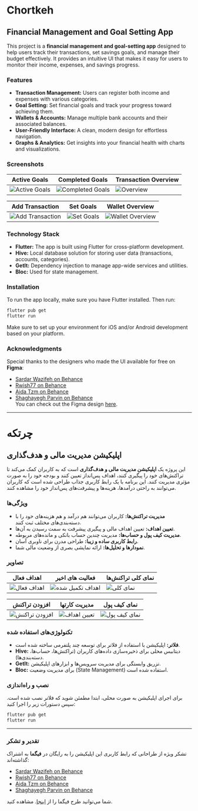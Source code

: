 # Chortkeh
## Financial Management and Goal Setting App

This project is a **financial management and goal-setting app** designed to help users track their transactions, set savings goals, and manage their budget effectively. It provides an intuitive UI that makes it easy for users to monitor their income, expenses, and savings progress.

### Features
- **Transaction Management:** Users can register both income and expenses with various categories.
- **Goal Setting:** Set financial goals and track your progress toward achieving them.
- **Wallets & Accounts:** Manage multiple bank accounts and their associated balances.
- **User-Friendly Interface:** A clean, modern design for effortless navigation.
- **Graphs & Analytics:** Get insights into your financial health with charts and visualizations.

### Screenshots
| Active Goals   | Completed Goals | Transaction Overview |
| -------------- | --------------- | -------------------- |
| ![Active Goals](https://s8.uupload.ir/files/tg_image_2573030916_98oa.png) | ![Completed Goals](https://s8.uupload.ir/files/tg_image_3875736583_nuv3.png) | ![Overview](https://s8.uupload.ir/files/tg_image_1948235253_q3k.png) |

| Add Transaction  | Set Goals   | Wallet Overview |
| ---------------- | ----------- | --------------- |
| ![Add Transaction](https://s8.uupload.ir/files/tg_image_2077349096_zttj.png) | ![Set Goals](https://s8.uupload.ir/files/tg_image_1852196241_gtxg.png) | ![Wallet Overview](https://s8.uupload.ir/files/tg_image_427684579_5tx5.png) |

### Technology Stack
- **Flutter:** The app is built using Flutter for cross-platform development.
- **Hive:** Local database solution for storing user data (transactions, accounts, categories).
- **GetIt:** Dependency injection to manage app-wide services and utilities.
- **Bloc:** Used for state management.

### Installation
To run the app locally, make sure you have Flutter installed. Then run:

```bash
flutter pub get
flutter run
```

Make sure to set up your environment for iOS and/or Android development based on your platform.

### Acknowledgments
Special thanks to the designers who made the UI available for free on **Figma**:  
- [Sardar Wazifeh on Behance](https://www.behance.net/sardarwazifeh)  
- [Rwish77 on Behance](https://www.behance.net/rwish77)  
- [Aida Tzm on Behance](https://www.behance.net/aida_tzm)  
- [Shaghayegh Parvin on Behance](https://www.behance.net/shaghayparvin)  
You can check out the Figma design [here](https://www.figma.com/community/file/1302329553215779904/chortkeh-personal-financial-management-application).

---

# چرتکه
## اپلیکیشن مدیریت مالی و هدف‌گذاری

این پروژه یک **اپلیکیشن مدیریت مالی و هدف‌گذاری** است که به کاربران کمک می‌کند تا تراکنش‌های خود را پیگیری کنند، اهداف پس‌انداز تعیین کنند و بودجه خود را به صورت مؤثری مدیریت کنند. این برنامه با یک رابط کاربری جذاب طراحی شده است که کاربران می‌توانند به راحتی درآمدها، هزینه‌ها و پیشرفت‌های پس‌انداز خود را مشاهده کنند.

### ویژگی‌ها
- **مدیریت تراکنش‌ها:** کاربران می‌توانند هم درآمد و هم هزینه‌های خود را با دسته‌بندی‌های مختلف ثبت کنند.
- **تعیین اهداف:** تعیین اهداف مالی و پیگیری پیشرفت به سمت رسیدن به آن‌ها.
- **مدیریت کیف پول و حساب‌ها:** مدیریت چندین حساب بانکی و مانده‌های مربوطه.
- **رابط کاربری ساده و زیبا:** طراحی مدرن برای ناوبری آسان.
- **نمودارها و تحلیل‌ها:** ارائه نمایشی بصری از وضعیت مالی شما.

### تصاویر
| اهداف فعال    | فعالیت های اخیر  | نمای کلی تراکنش‌ها |
| ------------- | --------------- | ----------------- |
| ![اهداف فعال](https://s8.uupload.ir/files/tg_image_2573030916_98oa.png) | ![اهداف تکمیل شده](https://s8.uupload.ir/files/tg_image_3875736583_nuv3.png) | ![نمای کلی](https://s8.uupload.ir/files/tg_image_1948235253_q3k.png) |

| افزودن تراکنش | مدیریت کارتها     | نمای کیف پول      |
| ------------- | --------------- | ----------------- |
| ![افزودن تراکنش](https://s8.uupload.ir/files/tg_image_2077349096_zttj.png) | ![تعیین اهداف](https://s8.uupload.ir/files/tg_image_1852196241_gtxg.png) | ![نمای کیف پول](https://s8.uupload.ir/files/tg_image_427684579_5tx5.png) |

### تکنولوژی‌های استفاده شده
- **فلاتر:** اپلیکیشن با استفاده از فلاتر برای توسعه چند پلتفرمی ساخته شده است.
- **Hive:** دیتابیس محلی برای ذخیره‌سازی داده‌های کاربران (تراکنش‌ها، حساب‌ها، دسته‌بندی‌ها).
- **GetIt:** تزریق وابستگی برای مدیریت سرویس‌ها و ابزارهای اپلیکیشن.
- **Bloc:** برای مدیریت وضعیت (State Management) استفاده شده است.

### نصب و راه‌اندازی
برای اجرای اپلیکیشن به صورت محلی، ابتدا مطمئن شوید که فلاتر نصب شده است. سپس دستورات زیر را اجرا کنید:

```bash
flutter pub get
flutter run
```

---

### تقدیر و تشکر

تشکر ویژه از طراحانی که رابط کاربری این اپلیکیشن را به رایگان در **فیگما** به اشتراک گذاشته‌اند:  
- [Sardar Wazifeh on Behance](https://www.behance.net/sardarwazifeh)  
- [Rwish77 on Behance](https://www.behance.net/rwish77)  
- [Aida Tzm on Behance](https://www.behance.net/aida_tzm)  
- [Shaghayegh Parvin on Behance](https://www.behance.net/shaghayparvin)  

شما می‌توانید طرح فیگما را از [اینجا](https://www.figma.com/community/file/1302329553215779904/chortkeh-personal-financial-management-application). مشاهده کنید.
</div>
